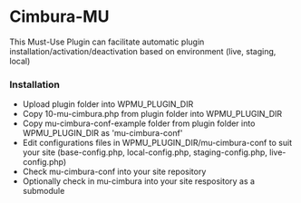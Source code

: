 # Cimbura-MU #

This Must-Use Plugin can facilitate automatic plugin installation/activation/deactivation based on environment (live, staging, local)

### Installation ###

* Upload plugin folder into WPMU_PLUGIN_DIR
* Copy 10-mu-cimbura.php from plugin folder into WPMU_PLUGIN_DIR
* Copy mu-cimbura-conf-example folder from plugin folder into WPMU_PLUGIN_DIR as 'mu-cimbura-conf'
* Edit configurations files in WPMU_PLUGIN_DIR/mu-cimbura-conf to suit your site (base-config.php, local-config.php, staging-config.php, live-config.php)
* Check mu-cimbura-conf into your site repository
* Optionally check in mu-cimbura into your site respository as a submodule